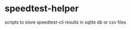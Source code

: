 speedtest-helper
================

scripts to store speedtest-cli results in sqlite db or csv files
